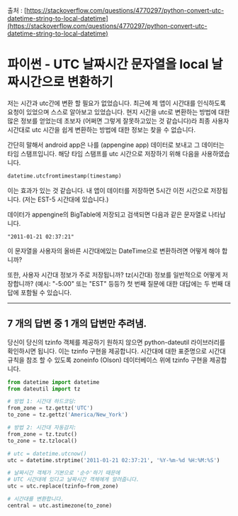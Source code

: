 출처 : [https://stackoverflow.com/questions/4770297/python-convert-utc-datetime-string-to-local-datetime](https://stackoverflow.com/questions/4770297/python-convert-utc-datetime-string-to-local-datetime)

# 파이썬 - UTC 날짜시간 문자열을 local 날짜시간으로 변환하기

저는 시간과 utc간에 변환 할 필요가 없었습니다. 최근에 제 앱이 시간대를 인식하도록 요청이 있었으며 스스로 알아보고 있었습니다. 현지 시간을 utc로 변환하는 방법에 대한 많은 정보를 얻었는데 초보자 (어쩌면 그렇게 잘못하고있는 것 같습니다)라 최종 사용자 시간대로 utc 시간을 쉽게 변환하는 방법에 대한 정보는 찾을 수 없습니다.

간단히 말해서 android app은 나를 (appengine app) 데이터로 보내고 그 데이터는 타임 스탬프입니다. 해당 타임 스탬프를 utc 시간으로 저장하기 위해 다음을 사용하였습니다.

```python
datetime.utcfromtimestamp(timestamp)
```

이는 효과가 있는 것 같습니다. 내 앱이 데이터를 저장하면 5시간 이전 시간으로 저장됩니다. (저는 EST-5 시간대에 있습니다.)

데이터가 appengine의 BigTable에 저장되고 검색되면 다음과 같은 문자열로 나타납니다.

```
"2011-01-21 02:37:21"
```

이 문자열을 사용자의 올바른 시간대에있는 DateTime으로 변환하려면 어떻게 해야 합니까?

또한, 사용자 시간대 정보가 주로 저장됩니까? tz(시간대) 정보를 일반적으로 어떻게 저장합니까? (예시: "-5:00" 또는 "EST" 등등?) 첫 번째 질문에 대한 대답에는 두 번째 대답에 포함될 수 있습니다.

---

## 7 개의 답변 중 1 개의 답변만 추려냄.

당신이 당신의 tzinfo 객체를 제공하기 원하지 않으면 python-dateutil 라이브러리를 확인하시면 됩니다. 이는 tzinfo 구현을 제공합니다. 시간대에 대한 표준명으로 시간대 규칙을 참조 할 수 있도록 zoneinfo (Olson) 데이터베이스 위에 tzinfo 구현을 제공합니다.

```python
from datetime import datetime
from dateutil import tz

# 방법 1: 시간대 하드코딩:
from_zone = tz.gettz('UTC')
to_zone = tz.gettz('America/New_York')

# 방법 2: 시간대 자동감지:
from_zone = tz.tzutc()
to_zone = tz.tzlocal()

# utc = datetime.utcnow()
utc = datetime.strptime('2011-01-21 02:37:21', '%Y-%m-%d %H:%M:%S')

# 날짜시간 객체가 기본으로 '순수'하기 때문에  
# UTC 시간대에 있다고 날짜시간 객체에게 알려줍니다.
utc = utc.replace(tzinfo=from_zone)

# 시간대를 변환합니다.
central = utc.astimezone(to_zone)
```
